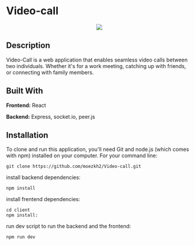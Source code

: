 # Video-call
<p align="center">
<img src="https://github.com/moezkh2/Video-call/assets/17712659/8a206096-1078-4e44-a790-6dd22c6ca0b7">
</p>

## Description
 Video-Call is a web application that enables seamless video calls between two individuals. Whether it's for a work meeting, catching up with friends, or connecting with family members.

## Built With

**Frontend:** React

**Backend:** Express, socket.io, peer.js

## Installation
To clone and run this application, you'll need Git and node.js (which comes with npm) installed on your computer.
For your command line:
````
git clone https://github.com/moezkh2/Video-call.git
````
install backend dependencies:
````
npm install
````
install frentend dependencies:
````
cd client
npm install:
````
run dev script to run the backend and the frontend:
````
npm run dev
````
